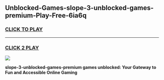 
## Unblocked-Games-slope-3-unblocked-games-premium-Play-Free-6ia6q
<h3>
<a href="https://premium76.site?title=slope-3-unblocked-games-premium&ref=10A">CLICK TO PLAY</a></h3>
<hr>

<h3>
<a href="https://premium76.site?title=slope-3-unblocked-games-premium&ref=10A">CLICK 2 PLAY</a>
  
</h3>

<a href="https://premium76.site?title=slope-3-unblocked-games-premium&ref=10A"><img src="https://clearcache.store/games.png"></a>


**slope-3-unblocked-games-premium games unblocked: Your Gateway to Fun and Accessible Online Gaming**
